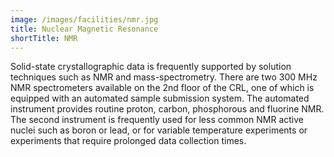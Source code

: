 ```yaml
---
image: /images/facilities/nmr.jpg
title: Nuclear Magnetic Resonance
shortTitle: NMR
---
```


Solid-state crystallographic data is frequently supported by solution techniques such as NMR and mass-spectrometry. There are two 300 MHz NMR spectrometers available on the 2nd floor of the CRL, one of which is equipped with an automated sample submission system. The automated instrument provides routine proton, carbon, phosphorous and fluorine NMR. The second instrument is frequently used for less common NMR active nuclei such as boron or lead, or for variable temperature experiments or experiments that require prolonged data collection times. 
